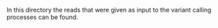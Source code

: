 In this directory the reads that were given as input to the variant calling processes can be found.
